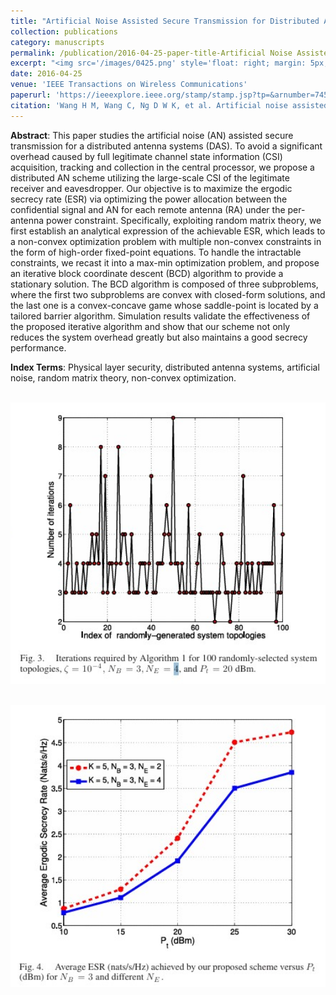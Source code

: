 ```yaml
---
title: "Artificial Noise Assisted Secure Transmission for Distributed Antenna System"
collection: publications
category: manuscripts
permalink: /publication/2016-04-25-paper-title-Artificial Noise Assisted Secure Transmission for Distributed Antenna System
excerpt: "<img src='/images/0425.png' style='float: right; margin: 5px;' width='250px'>The paper proposes a distributed artificial noise scheme for enhancing security in distributed antenna systems (DAS) by optimizing power allocation to maximize the ergodic secrecy rate (ESR) using large-scale CSI."
date: 2016-04-25
venue: 'IEEE Transactions on Wireless Communications'
paperurl: 'https://ieeexplore.ieee.org/stamp/stamp.jsp?tp=&arnumber=7458901'
citation: 'Wang H M, Wang C, Ng D W K, et al. Artificial noise assisted secure transmission for distributed antenna systems[J]. IEEE Transactions on Signal Processing, 2016, 64(15): 4050-4064.'
---
```



**Abstract**: This paper studies the artificial noise (AN) assisted secure transmission for a distributed antenna systems (DAS). To avoid a significant overhead caused by full legitimate channel state information (CSI) acquisition, tracking and collection in the central processor, we propose a distributed AN scheme utilizing the large-scale CSI of the legitimate receiver and eavesdropper. Our objective is to maximize the ergodic secrecy rate (ESR) via optimizing the power allocation between the confidential signal and AN for each remote antenna (RA) under the per-antenna power constraint. Specifically, exploiting random matrix theory, we first establish an analytical expression of the achievable ESR, which leads to a non-convex optimization problem with multiple non-convex constraints in the form of high-order fixed-point equations. To handle the intractable constraints, we recast it into a max-min optimization problem, and propose an iterative block coordinate descent (BCD) algorithm to provide a stationary solution. The BCD algorithm is composed of three subproblems, where the first two subproblems are convex with closed-form solutions, and the last one is a convex-concave game whose saddle-point is located by a tailored barrier algorithm. Simulation results validate the effectiveness of the proposed iterative algorithm and show that our scheme not only reduces the system overhead greatly but also maintains a good secrecy performance.


**Index Terms**: Physical layer security, distributed antenna systems, artificial noise, random matrix theory, non-convex optimization.


<br/><img src='/images/ANA.png' width = "600">

<br/><img src='/images/ANA1.png' width = "600">
